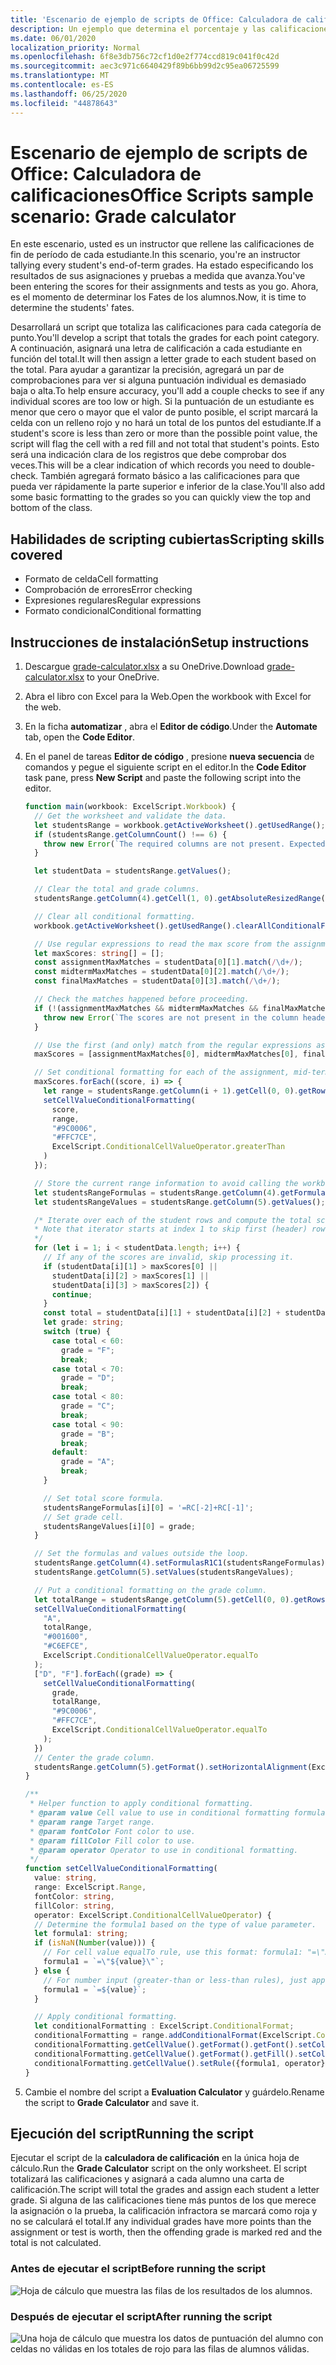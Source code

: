 ```yaml
---
title: 'Escenario de ejemplo de scripts de Office: Calculadora de calificaciones'
description: Un ejemplo que determina el porcentaje y las calificaciones de una clase de alumnos.
ms.date: 06/01/2020
localization_priority: Normal
ms.openlocfilehash: 6f8e3db756c72cf1d0e2f774ccd819c041f0c42d
ms.sourcegitcommit: aec3c971c6640429f89b6bb99d2c95ea06725599
ms.translationtype: MT
ms.contentlocale: es-ES
ms.lasthandoff: 06/25/2020
ms.locfileid: "44878643"
---
```

# <a name="office-scripts-sample-scenario-grade-calculator"></a><span data-ttu-id="20de4-103">Escenario de ejemplo de scripts de Office: Calculadora de calificaciones</span><span class="sxs-lookup"><span data-stu-id="20de4-103">Office Scripts sample scenario: Grade calculator</span></span>

<span data-ttu-id="20de4-104">En este escenario, usted es un instructor que rellene las calificaciones de fin de período de cada estudiante.</span><span class="sxs-lookup"><span data-stu-id="20de4-104">In this scenario, you're an instructor tallying every student's end-of-term grades.</span></span> <span data-ttu-id="20de4-105">Ha estado especificando los resultados de sus asignaciones y pruebas a medida que avanza.</span><span class="sxs-lookup"><span data-stu-id="20de4-105">You've been entering the scores for their assignments and tests as you go.</span></span> <span data-ttu-id="20de4-106">Ahora, es el momento de determinar los Fates de los alumnos.</span><span class="sxs-lookup"><span data-stu-id="20de4-106">Now, it is time to determine the students' fates.</span></span>

<span data-ttu-id="20de4-107">Desarrollará un script que totaliza las calificaciones para cada categoría de punto.</span><span class="sxs-lookup"><span data-stu-id="20de4-107">You'll develop a script that totals the grades for each point category.</span></span> <span data-ttu-id="20de4-108">A continuación, asignará una letra de calificación a cada estudiante en función del total.</span><span class="sxs-lookup"><span data-stu-id="20de4-108">It will then assign a letter grade to each student based on the total.</span></span> <span data-ttu-id="20de4-109">Para ayudar a garantizar la precisión, agregará un par de comprobaciones para ver si alguna puntuación individual es demasiado baja o alta.</span><span class="sxs-lookup"><span data-stu-id="20de4-109">To help ensure accuracy, you'll add a couple checks to see if any individual scores are too low or high.</span></span> <span data-ttu-id="20de4-110">Si la puntuación de un estudiante es menor que cero o mayor que el valor de punto posible, el script marcará la celda con un relleno rojo y no hará un total de los puntos del estudiante.</span><span class="sxs-lookup"><span data-stu-id="20de4-110">If a student's score is less than zero or more than the possible point value, the script will flag the cell with a red fill and not total that student's points.</span></span> <span data-ttu-id="20de4-111">Esto será una indicación clara de los registros que debe comprobar dos veces.</span><span class="sxs-lookup"><span data-stu-id="20de4-111">This will be a clear indication of which records you need to double-check.</span></span> <span data-ttu-id="20de4-112">También agregará formato básico a las calificaciones para que pueda ver rápidamente la parte superior e inferior de la clase.</span><span class="sxs-lookup"><span data-stu-id="20de4-112">You'll also add some basic formatting to the grades so you can quickly view the top and bottom of the class.</span></span>

## <a name="scripting-skills-covered"></a><span data-ttu-id="20de4-113">Habilidades de scripting cubiertas</span><span class="sxs-lookup"><span data-stu-id="20de4-113">Scripting skills covered</span></span>

- <span data-ttu-id="20de4-114">Formato de celda</span><span class="sxs-lookup"><span data-stu-id="20de4-114">Cell formatting</span></span>
- <span data-ttu-id="20de4-115">Comprobación de errores</span><span class="sxs-lookup"><span data-stu-id="20de4-115">Error checking</span></span>
- <span data-ttu-id="20de4-116">Expresiones regulares</span><span class="sxs-lookup"><span data-stu-id="20de4-116">Regular expressions</span></span>
- <span data-ttu-id="20de4-117">Formato condicional</span><span class="sxs-lookup"><span data-stu-id="20de4-117">Conditional formatting</span></span>

## <a name="setup-instructions"></a><span data-ttu-id="20de4-118">Instrucciones de instalación</span><span class="sxs-lookup"><span data-stu-id="20de4-118">Setup instructions</span></span>

1. <span data-ttu-id="20de4-119">Descargue <a href="grade-calculator.xlsx">grade-calculator.xlsx</a> a su OneDrive.</span><span class="sxs-lookup"><span data-stu-id="20de4-119">Download <a href="grade-calculator.xlsx">grade-calculator.xlsx</a> to your OneDrive.</span></span>

2. <span data-ttu-id="20de4-120">Abra el libro con Excel para la Web.</span><span class="sxs-lookup"><span data-stu-id="20de4-120">Open the workbook with Excel for the web.</span></span>

3. <span data-ttu-id="20de4-121">En la ficha **automatizar** , abra el **Editor de código**.</span><span class="sxs-lookup"><span data-stu-id="20de4-121">Under the **Automate** tab, open the **Code Editor**.</span></span>

4. <span data-ttu-id="20de4-122">En el panel de tareas **Editor de código** , presione **nueva secuencia** de comandos y pegue el siguiente script en el editor.</span><span class="sxs-lookup"><span data-stu-id="20de4-122">In the **Code Editor** task pane, press **New Script** and paste the following script into the editor.</span></span>

    ```TypeScript
    function main(workbook: ExcelScript.Workbook) {
      // Get the worksheet and validate the data.
      let studentsRange = workbook.getActiveWorksheet().getUsedRange();
      if (studentsRange.getColumnCount() !== 6) {
        throw new Error(`The required columns are not present. Expected column headers: "Student ID | Assignment score | Mid-term | Final | Total | Grade"`);
      }

      let studentData = studentsRange.getValues();

      // Clear the total and grade columns.
      studentsRange.getColumn(4).getCell(1, 0).getAbsoluteResizedRange(studentData.length - 1, 2).clear();

      // Clear all conditional formatting.
      workbook.getActiveWorksheet().getUsedRange().clearAllConditionalFormats();

      // Use regular expressions to read the max score from the assignment, mid-term, and final scores columns.
      let maxScores: string[] = [];
      const assignmentMaxMatches = studentData[0][1].match(/\d+/);
      const midtermMaxMatches = studentData[0][2].match(/\d+/);
      const finalMaxMatches = studentData[0][3].match(/\d+/);

      // Check the matches happened before proceeding.
      if (!(assignmentMaxMatches && midtermMaxMatches && finalMaxMatches)) {
        throw new Error(`The scores are not present in the column headers. Expected format: "Assignments (n)|Mid-term (n)|Final (n)"`);
      }

      // Use the first (and only) match from the regular expressions as the max scores.
      maxScores = [assignmentMaxMatches[0], midtermMaxMatches[0], finalMaxMatches[0]];

      // Set conditional formatting for each of the assignment, mid-term, and final scores columns.
      maxScores.forEach((score, i) => {
        let range = studentsRange.getColumn(i + 1).getCell(0, 0).getRowsBelow(studentData.length - 1);
        setCellValueConditionalFormatting(
          score,
          range,
          "#9C0006",
          "#FFC7CE",
          ExcelScript.ConditionalCellValueOperator.greaterThan
        )
      });

      // Store the current range information to avoid calling the workbook in the loop.
      let studentsRangeFormulas = studentsRange.getColumn(4).getFormulasR1C1();
      let studentsRangeValues = studentsRange.getColumn(5).getValues();

      /* Iterate over each of the student rows and compute the total score and letter grade.
      * Note that iterator starts at index 1 to skip first (header) row.
      */
      for (let i = 1; i < studentData.length; i++) {
        // If any of the scores are invalid, skip processing it.
        if (studentData[i][1] > maxScores[0] ||
          studentData[i][2] > maxScores[1] ||
          studentData[i][3] > maxScores[2]) {
          continue;
        }
        const total = studentData[i][1] + studentData[i][2] + studentData[i][3];
        let grade: string;
        switch (true) {
          case total < 60:
            grade = "F";
            break;
          case total < 70:
            grade = "D";
            break;
          case total < 80:
            grade = "C";
            break;
          case total < 90:
            grade = "B";
            break;
          default:
            grade = "A";
            break;
        }

        // Set total score formula.
        studentsRangeFormulas[i][0] = '=RC[-2]+RC[-1]';
        // Set grade cell.
        studentsRangeValues[i][0] = grade;
      }

      // Set the formulas and values outside the loop.
      studentsRange.getColumn(4).setFormulasR1C1(studentsRangeFormulas);
      studentsRange.getColumn(5).setValues(studentsRangeValues);

      // Put a conditional formatting on the grade column.
      let totalRange = studentsRange.getColumn(5).getCell(0, 0).getRowsBelow(studentData.length - 1);
      setCellValueConditionalFormatting(
        "A",
        totalRange,
        "#001600",
        "#C6EFCE",
        ExcelScript.ConditionalCellValueOperator.equalTo
      );
      ["D", "F"].forEach((grade) => {
        setCellValueConditionalFormatting(
          grade,
          totalRange,
          "#9C0006",
          "#FFC7CE",
          ExcelScript.ConditionalCellValueOperator.equalTo
        );
      })
      // Center the grade column.
      studentsRange.getColumn(5).getFormat().setHorizontalAlignment(ExcelScript.HorizontalAlignment.center);
    }

    /**
     * Helper function to apply conditional formatting.
     * @param value Cell value to use in conditional formatting formula1.
     * @param range Target range.
     * @param fontColor Font color to use.
     * @param fillColor Fill color to use.
     * @param operator Operator to use in conditional formatting.
     */
    function setCellValueConditionalFormatting(
      value: string,
      range: ExcelScript.Range,
      fontColor: string,
      fillColor: string,
      operator: ExcelScript.ConditionalCellValueOperator) {
      // Determine the formula1 based on the type of value parameter.
      let formula1: string;
      if (isNaN(Number(value))) {
        // For cell value equalTo rule, use this format: formula1: "=\"A\"",
        formula1 = `=\"${value}\"`;
      } else {
        // For number input (greater-than or less-than rules), just append '='.
        formula1 = `=${value}`;
      }

      // Apply conditional formatting.
      let conditionalFormatting : ExcelScript.ConditionalFormat;
      conditionalFormatting = range.addConditionalFormat(ExcelScript.ConditionalFormatType.cellValue);
      conditionalFormatting.getCellValue().getFormat().getFont().setColor(fontColor);
      conditionalFormatting.getCellValue().getFormat().getFill().setColor(fillColor);
      conditionalFormatting.getCellValue().setRule({formula1, operator});
    }
    ```

5. <span data-ttu-id="20de4-123">Cambie el nombre del script a **Evaluation Calculator** y guárdelo.</span><span class="sxs-lookup"><span data-stu-id="20de4-123">Rename the script to **Grade Calculator** and save it.</span></span>

## <a name="running-the-script"></a><span data-ttu-id="20de4-124">Ejecución del script</span><span class="sxs-lookup"><span data-stu-id="20de4-124">Running the script</span></span>

<span data-ttu-id="20de4-125">Ejecutar el script de la **calculadora de calificación** en la única hoja de cálculo.</span><span class="sxs-lookup"><span data-stu-id="20de4-125">Run the **Grade Calculator** script on the only worksheet.</span></span> <span data-ttu-id="20de4-126">El script totalizará las calificaciones y asignará a cada alumno una carta de calificación.</span><span class="sxs-lookup"><span data-stu-id="20de4-126">The script will total the grades and assign each student a letter grade.</span></span> <span data-ttu-id="20de4-127">Si alguna de las calificaciones tiene más puntos de los que merece la asignación o la prueba, la calificación infractora se marcará como roja y no se calculará el total.</span><span class="sxs-lookup"><span data-stu-id="20de4-127">If any individual grades have more points than the assignment or test is worth, then the offending grade is marked red and the total is not calculated.</span></span>

### <a name="before-running-the-script"></a><span data-ttu-id="20de4-128">Antes de ejecutar el script</span><span class="sxs-lookup"><span data-stu-id="20de4-128">Before running the script</span></span>

![Hoja de cálculo que muestra las filas de los resultados de los alumnos.](../../images/scenario-grade-calculator-before.png)

### <a name="after-running-the-script"></a><span data-ttu-id="20de4-130">Después de ejecutar el script</span><span class="sxs-lookup"><span data-stu-id="20de4-130">After running the script</span></span>

![Una hoja de cálculo que muestra los datos de puntuación del alumno con celdas no válidas en los totales de rojo para las filas de alumnos válidas.](../../images/scenario-grade-calculator-after.png)
